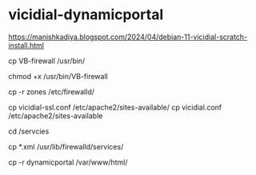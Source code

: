 # vicidial-dynamicportal
https://manishkadiya.blogspot.com/2024/04/debian-11-vicidial-scratch-install.html


cp VB-firewall /usr/bin/

chmod +x /usr/bin/VB-firewall

cp -r zones /etc/firewalld/

cp vicidial-ssl.conf /etc/apache2/sites-available/
cp vicidial.conf /etc/apache2/sites-available

cd /servcies

cp *.xml /usr/lib/firewalld/services/

cp -r dynamicportal /var/www/html/
